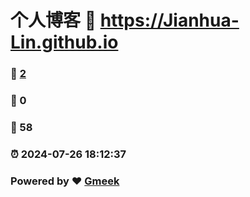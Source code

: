 # 个人博客 :link: https://Jianhua-Lin.github.io 
### :page_facing_up: [2](https://Jianhua-Lin.github.io/tag.html) 
### :speech_balloon: 0 
### :hibiscus: 58 
### :alarm_clock: 2024-07-26 18:12:37 
### Powered by :heart: [Gmeek](https://github.com/Meekdai/Gmeek)

